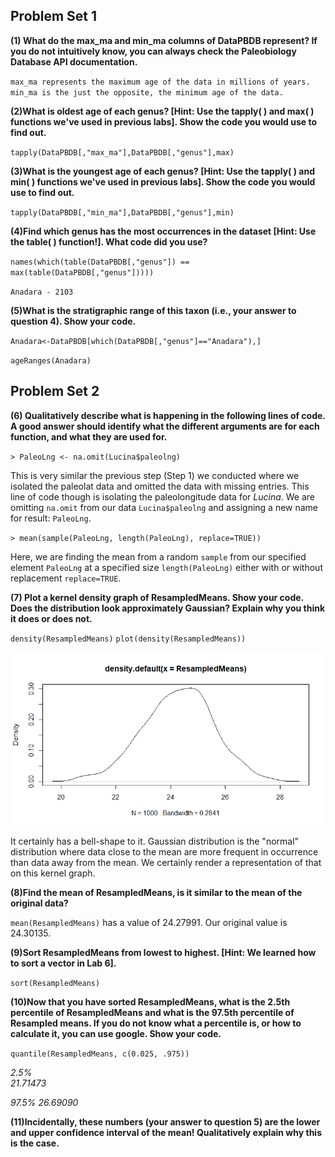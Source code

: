 
## Problem Set 1

**(1) What do the max_ma and min_ma columns of DataPBDB represent? If you do not intuitively know, you can always check the Paleobiology Database API documentation.**

`max_ma represents the maximum age of the data in millions of years. min_ma is the just the opposite, the minimum age of the data.`



**(2)What is oldest age of each genus? [Hint: Use the tapply( ) and max( ) functions we've used in previous labs]. Show the code you would use to find out.**

`tapply(DataPBDB[,"max_ma"],DataPBDB[,"genus"],max)`


**(3)What is the youngest age of each genus? [Hint: Use the tapply( ) and min( ) functions we've used in previous labs]. Show the code you would use to find out.**

`tapply(DataPBDB[,"min_ma"],DataPBDB[,"genus"],min)`


**(4)Find which genus has the most occurrences in the dataset [Hint: Use the table( ) function!]. What code did you use?**

`names(which(table(DataPBDB[,"genus"]) == max(table(DataPBDB[,"genus"]))))`

`Anadara - 2103`

**(5)What is the stratigraphic range of this taxon (i.e., your answer to question 4). Show your code.**

`Anadara<-DataPBDB[which(DataPBDB[,"genus"]=="Anadara"),]`

`ageRanges(Anadara)`



## Problem Set 2

**(6) Qualitatively describe what is happening in the following lines of code. A good answer should identify what the different arguments are for each function, and what they are used for.**

`> PaleoLng <- na.omit(Lucina$paleolng)`

This is very similar the previous step (Step 1) we conducted where we isolated the paleolat data and omitted the data with missing entries. This line of code though is isolating the paleolongitude data for *Lucina*. We are omitting `na.omit` from our data `Lucina$paleolng` and assigning a new name for result: `PaleoLng`.



`> mean(sample(PaleoLng, length(PaleoLng), replace=TRUE))`

Here, we are finding the mean from a random `sample` from our specified element `PaleoLng` at a specified size `length(PaleoLng)` either with or without replacement `replace=TRUE`. 



**(7) Plot a kernel density graph of ResampledMeans. Show your code. Does the distribution look approximately Gaussian? Explain why you think it does or does not.**

`density(ResampledMeans)`
`plot(density(ResampledMeans))`

![Kernel density graph](https://github.com/hernana8/WWUAdvancedPaleo/blob/master/Kernel.png)

It certainly has a bell-shape to it. Gaussian distribution is the "normal" distribution where data close to the mean are more frequent in occurrence than data away from the mean. We certainly render a representation of that on this kernel graph. 


**(8)Find the mean of ResampledMeans, is it similar to the mean of the original data?**

`mean(ResampledMeans)` has a value of 24.27991. Our original value is 24.30135.


**(9)Sort ResampledMeans from lowest to highest. [Hint: We learned how to sort a vector in Lab 6].**

`sort(ResampledMeans)`


**(10)Now that you have sorted ResampledMeans, what is the 2.5th percentile of ResampledMeans and what is the 97.5th percentile of Resampled means. If you do not know what a percentile is, or how to calculate it, you can use google. Show your code.**

`quantile(ResampledMeans, c(0.025, .975))`

*2.5%    
21.71473* 

*97.5%
26.69090*

**(11)Incidentally, these numbers (your answer to question 5) are the lower and upper confidence interval of the mean! Qualitatively explain why this is the case.**
